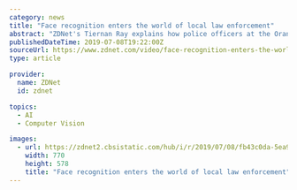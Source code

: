 ```yaml
---
category: news
title: "Face recognition enters the world of local law enforcement"
abstract: "ZDNet's Tiernan Ray explains how police officers at the Orange County, California Sheriff's Department are trying out software created by Veritone Inc., that lets them compare crime scene images of a person to decades of mug shots in the computer."
publishedDateTime: 2019-07-08T19:22:00Z
sourceUrl: https://www.zdnet.com/video/face-recognition-enters-the-world-of-local-law-enforcement/
type: article

provider:
  name: ZDNet
  id: zdnet

topics:
  - AI
  - Computer Vision

images:
  - url: https://zdnet2.cbsistatic.com/hub/i/r/2019/07/08/fb43c0da-5ea9-43dc-a215-16c0c3dd389e/thumbnail/770x578/eb8244180266d762df631abf04a8fb02/thumb.jpg
    width: 770
    height: 578
    title: "Face recognition enters the world of local law enforcement"
---
```

